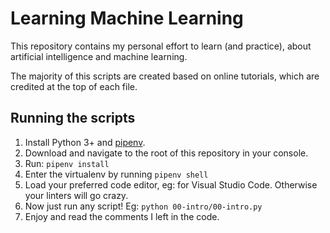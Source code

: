 # Learning Machine Learning

This repository contains my personal effort to learn (and practice), about artificial intelligence and machine learning.

The majority of this scripts are created based on online tutorials, which are credited at the top of each file.

## Running the scripts

1. Install Python 3+ and [pipenv](https://github.com/pypa/pipenv).
2. Download and navigate to the root of this repository in your console.
2. Run: `pipenv install`
3. Enter the virtualenv by running `pipenv shell`
4. Load your preferred code editor, eg: for Visual Studio Code. Otherwise your linters will go crazy.
4. Now just run any script! Eg: `python 00-intro/00-intro.py`
5. Enjoy and read the comments I left in the code.